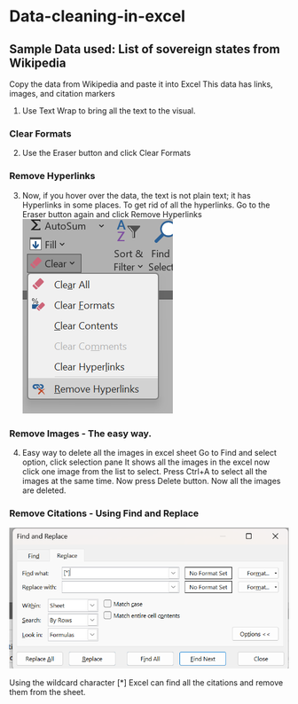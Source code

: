 # Data-cleaning-in-excel
## Sample Data used: List of sovereign states from Wikipedia
Copy the data from Wikipedia and paste it into Excel
This data has links, images, and citation markers

1. Use Text Wrap to bring all the text to the visual.
 ### Clear Formats
2. Use the Eraser button and click Clear Formats
### Remove Hyperlinks
3. Now, if you hover over the data, the text is not plain text; it has Hyperlinks in some places. To get rid of all the hyperlinks. Go to the Eraser button again and click Remove Hyperlinks      
   ![img alt](https://github.com/nsankareswari-70/Data-cleaning-in-excel/blob/3fc9ef6e6e617cc4f36c9b129f2882f09039fdf4/ex110.png)
### Remove Images -  The easy way.
4. Easy way to delete all the images in excel sheet
   Go to Find and select option, click selection pane
   It shows all the images in the excel now click one image from the list to select. Press Ctrl+A to select all the images at the same time. Now press Delete button.
   Now all the images are deleted.
### Remove Citations - Using Find and Replace

 ![img alt](https://github.com/nsankareswari-70/Data-cleaning-in-excel/blob/e418f13baba73873be2b22a769e6cb5ddec63308/ex112.png)

   
Using the wildcard character [*] Excel can find all the citations and remove them from the sheet.


 



   
   
